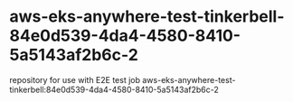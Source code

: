 # aws-eks-anywhere-test-tinkerbell-84e0d539-4da4-4580-8410-5a5143af2b6c-2
repository for use with E2E test job aws-eks-anywhere-test-tinkerbell:84e0d539-4da4-4580-8410-5a5143af2b6c-2
